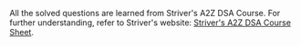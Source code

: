 All the solved questions are learned from Striver's A2Z DSA Course. For further understanding, refer to Striver's website: [Striver's A2Z DSA Course Sheet](https://takeuforward.org/strivers-a2z-dsa-course/strivers-a2z-dsa-course-sheet-2).
